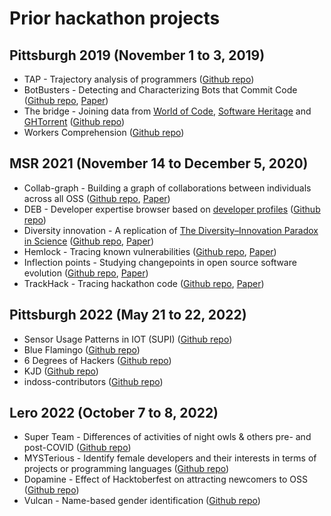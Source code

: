 # Prior hackathon projects

## Pittsburgh 2019 (November 1 to 3, 2019)

- TAP - Trajectory analysis of programmers ([Github repo](https://github.com/woc-hack/TAP))
- BotBusters - Detecting and Characterizing Bots that Commit Code ([Github repo](https://github.com/woc-hack/BotBusters), [Paper](https://arxiv.org/abs/2003.03172))
- The bridge - Joining data from [World of Code](https://worldofcode.org/), [Software Heritage](https://archive.softwareheritage.org/) and [GHTorrent](https://ghtorrent.org/) ([Github repo](https://github.com/woc-hack/thebridge))
- Workers Comprehension ([Github repo](https://github.com/woc-hack/Workers-Comprehension))

## MSR 2021 (November 14 to December 5, 2020)

- Collab-graph - Building a graph of collaborations between individuals across all OSS ([Github repo](https://github.com/woc-hack/collab-graph), [Paper](https://arxiv.org/abs/2103.12168))
- DEB - Developer expertise browser based on [developer profiles](https://github.com/ssc-oscar/DRE) ([Github repo](https://github.com/woc-hack/Developer_expertise_browser))
- Diversity innovation - A replication of [The Diversity–Innovation Paradox in Science](https://www.pnas.org/content/117/17/9284#sec-4) ([Github repo](https://github.com/woc-hack/diversity-innovation), [Paper](https://zenodo.org/record/4628556#.YnYXYhNBzjA))
- Hemlock - Tracing known vulnerabilities ([Github repo](https://github.com/woc-hack/hemlock/wiki), [Paper](https://zenodo.org/record/4627776#.YnYXkRNBzjB))
- Inflection points - Studying changepoints in open source software evolution ([Github repo](https://github.com/woc-hack/inflection-points), [Paper](https://arxiv.org/abs/2103.11013))
- TrackHack - Tracing hackathon code ([Github repo](https://github.com/woc-hack/track_hack), [Paper](https://arxiv.org/abs/2103.01145))

## Pittsburgh 2022 (May 21 to 22, 2022)

- Sensor Usage Patterns in IOT (SUPI) ([Github repo](https://github.com/woc-hack/supi))
- Blue Flamingo ([Github repo](https://github.com/woc-hack/blue-flamingo))
- 6 Degrees of Hackers ([Github repo](https://github.com/woc-hack/6-degrees-of-hackers))
- KJD ([Github repo](https://github.com/woc-hack/kjd))
- indoss-contributors ([Github repo](https://github.com/woc-hack/indoss-contributors))

## Lero 2022 (October 7 to 8, 2022)

- Super Team - Differences of activities of night owls & others pre- and post-COVID ([Github repo](https://github.com/woc-hack/super_team))
- MYSTerious - Identify female developers and their interests in terms of projects or programming languages ([Github repo](https://github.com/woc-hack/MYSTerious))
- Dopamine - Effect of Hacktoberfest on attracting newcomers to OSS ([Github repo](https://github.com/woc-hack/dopamine))
- Vulcan - Name-based gender identification ([Github repo](https://github.com/woc-hack/Vulcan))
